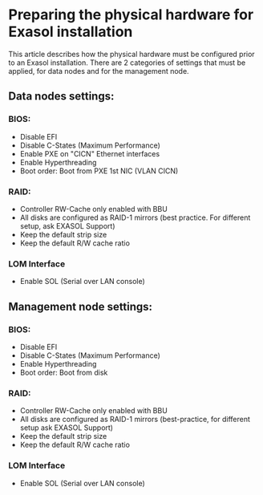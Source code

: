 # Preparing the physical hardware for Exasol installation 
This article describes how the physical hardware must be configured prior to an Exasol installation. There are 2 categories of settings that must be applied, for data nodes and for the management node.

## Data nodes settings:

### BIOS:

* Disable EFI
* Disable C-States (Maximum Performance)
* Enable PXE on "CICN" Ethernet interfaces
* Enable Hyperthreading
* Boot order: Boot from PXE 1st NIC (VLAN CICN)

### RAID:

* Controller RW-Cache only enabled with BBU
* All disks are configured as RAID-1 mirrors (best practice. For different setup, ask EXASOL Support)
* Keep the default strip size
* Keep the default R/W cache ratio

### LOM Interface

* Enable SOL (Serial over LAN console)

## Management node settings:

### BIOS:

* Disable EFI
* Disable C-States (Maximum Performance)
* Enable Hyperthreading
* Boot order: Boot from disk

### RAID:

* Controller RW-Cache only enabled with BBU
* All disks are configured as RAID-1 mirrors (best-practice, for different setup ask EXASOL Support)
* Keep the default strip size
* Keep the default R/W cache ratio

### LOM Interface

* Enable SOL (Serial over LAN console)
